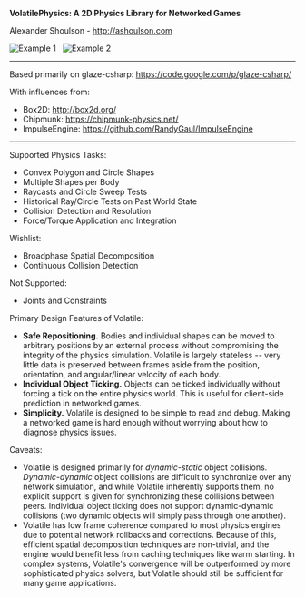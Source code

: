 **VolatilePhysics: A 2D Physics Library for Networked Games**

Alexander Shoulson - http://ashoulson.com

![Example 1](https://raw.githubusercontent.com/ashoulson/VolatilePhysics/master/Images/example1.gif) &nbsp; ![Example 2](https://raw.githubusercontent.com/ashoulson/VolatilePhysics/master/Images/example2.gif)

---

Based primarily on glaze-csharp: https://code.google.com/p/glaze-csharp/

With influences from: 
- Box2D: http://box2d.org/
- Chipmunk: https://chipmunk-physics.net/
- ImpulseEngine: https://github.com/RandyGaul/ImpulseEngine

---

Supported Physics Tasks:
- Convex Polygon and Circle Shapes
- Multiple Shapes per Body
- Raycasts and Circle Sweep Tests
- Historical Ray/Circle Tests on Past World State
- Collision Detection and Resolution
- Force/Torque Application and Integration

Wishlist:
- Broadphase Spatial Decomposition
- Continuous Collision Detection

Not Supported:
- Joints and Constraints

Primary Design Features of Volatile:
- **Safe Repositioning.** Bodies and individual shapes can be moved to arbitrary positions by an external process without compromising the integrity of the physics simulation. Volatile is largely stateless -- very little data is preserved between frames aside from the position, orientation, and angular/linear velocity of each body.
- **Individual Object Ticking.** Objects can be ticked individually without forcing a tick on the entire physics world. This is useful for client-side prediction in networked games.
- **Simplicity.** Volatile is designed to be simple to read and debug. Making a networked game is hard enough without worrying about how to diagnose physics issues.

Caveats:
- Volatile is designed primarily for *dynamic-static* object collisions. *Dynamic-dynamic* object collisions are difficult to synchronize over any network simulation, and while Volatile inherently supports them, no explicit support is given for synchronizing these collisions between peers. Individual object ticking does not support dynamic-dynamic collisions (two dynamic objects will simply pass through one another).
- Volatile has low frame coherence compared to most physics engines due to potential network rollbacks and corrections. Because of this, efficient spatial decomposition techniques are non-trivial, and the engine would benefit less from caching techniques like warm starting. In complex systems, Volatile's convergence will be outperformed by more sophisticated physics solvers, but Volatile should still be sufficient for many game applications.